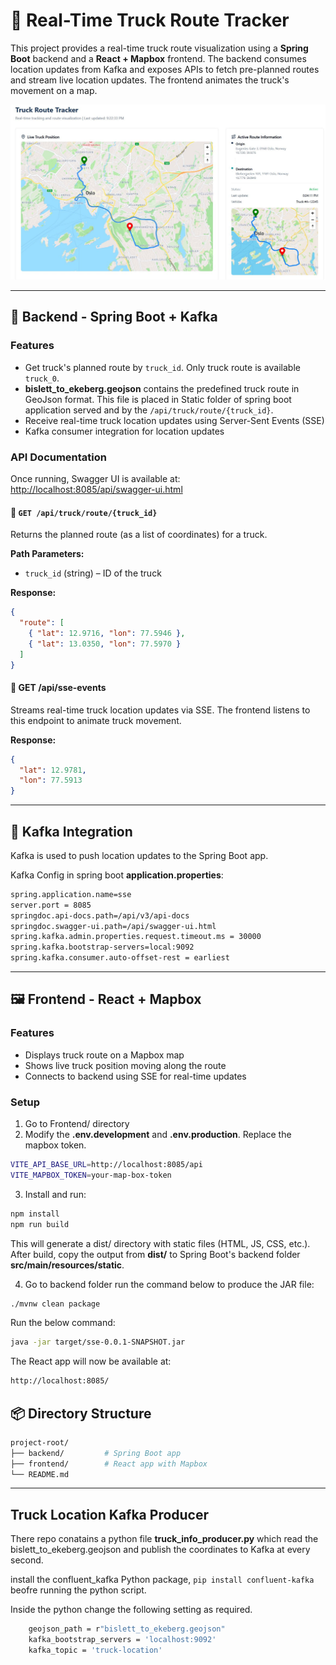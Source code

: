 # 🚛 Real-Time Truck Route Tracker

This project provides a real-time truck route visualization using a **Spring Boot** backend and a **React + Mapbox** frontend. The backend consumes location updates from Kafka and exposes APIs to fetch pre-planned routes and stream live location updates. The frontend animates the truck's movement on a map.

[![Watch the video](https://github.com/rishyank/Truck-Route/blob/main/truc_info.JPG)](https://github.com/rishyank/Truck-Route/blob/main/truck_route.mp4)


---

## 🔧 Backend - Spring Boot + Kafka

### Features

- Get truck's planned route by `truck_id`. Only truck route is available `truck_0`.
- **bislett_to_ekeberg.geojson** contains the predefined truck route in GeoJson format. This file is placed in Static folder of spring boot application served and by the `/api/truck/route/{truck_id}`.
- Receive real-time truck location updates using Server-Sent Events (SSE)
- Kafka consumer integration for location updates

### API Documentation

Once running, Swagger UI is available at:  
[http://localhost:8085/api/swagger-ui.html](http://localhost:8085/api/swagger-ui.html)

#### 🔹 `GET /api/truck/route/{truck_id}`

Returns the planned route (as a list of coordinates) for a truck.

**Path Parameters:**
- `truck_id` (string) – ID of the truck

**Response:**
```json
{
  "route": [
    { "lat": 12.9716, "lon": 77.5946 },
    { "lat": 13.0350, "lon": 77.5970 }
  ]
}
```
#### 🔹 GET /api/sse-events
Streams real-time truck location updates via SSE. The frontend listens to this endpoint to animate truck movement.

**Response:**
```json
{
  "lat": 12.9781,
  "lon": 77.5913
}
```
---

##  🧱 Kafka Integration
Kafka is used to push location updates to the Spring Boot app.

Kafka Config in spring boot **application.properties**:
```bash
spring.application.name=sse
server.port = 8085
springdoc.api-docs.path=/api/v3/api-docs
springdoc.swagger-ui.path=/api/swagger-ui.html
spring.kafka.admin.properties.request.timeout.ms = 30000
spring.kafka.bootstrap-servers=local:9092
spring.kafka.consumer.auto-offset-rest = earliest
```
---

## 🖼️ Frontend - React + Mapbox

### Features

* Displays truck route on a Mapbox map
* Shows live truck position moving along the route
* Connects to backend using SSE for real-time updates

### Setup

1. Go to Frontend/ directory
2. Modify the **.env.development** and **.env.production**. Replace the mapbox token.
```bash
VITE_API_BASE_URL=http://localhost:8085/api
VITE_MAPBOX_TOKEN=your-map-box-token
```
3. Install and run:
```bash
npm install
npm run build
```
This will generate a dist/ directory with static files (HTML, JS, CSS, etc.).
After build, copy the output from **dist/** to  Spring Boot's backend folder **src/main/resources/static**.

4. Go to backend folder run the command below to produce the JAR file:
```bash
./mvnw clean package
```

Run the below command: 
```bash
java -jar target/sse-0.0.1-SNAPSHOT.jar
```
The React app will now be available at:
```bash
http://localhost:8085/
```
## 📦 Directory Structure

```bash
project-root/
├── backend/         # Spring Boot app
├── frontend/        # React app with Mapbox
└── README.md
```
--- 
## Truck Location Kafka Producer

There repo conatains a python file **truck_info_producer.py** which read the bislett_to_ekeberg.geojson and publish the coordinates to Kafka at every second.

install the confluent_kafka Python package, `pip install confluent-kafka` beofre running the python script.

Inside the python change the following setting as required.

```bash
    geojson_path = r"bislett_to_ekeberg.geojson"
    kafka_bootstrap_servers = 'localhost:9092'
    kafka_topic = 'truck-location'
```
